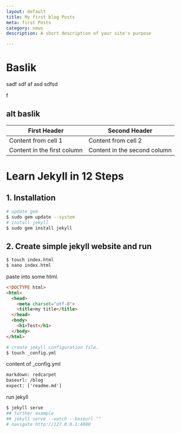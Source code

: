 ```yaml
---
layout: default
title: My first blog Posts
meta: first Posts
category: news
description: A short description of your site's purpose

---
```


# Baslik

sadf
sdf
af
asd
sdfsd

f
## alt baslik


First Header | Second Header
------------ | -------------
Content from cell 1 | Content from cell 2
Content in the first column | Content in the second column


# Learn Jekyll in 12 Steps




## 1. Installation

```bash
# update gem
$ sudo gem update --system
# install jekyll
$ sudo gem install jekyll
```

## 2. Create simple jekyll website and run

```bash
$ touch index.html
$ nano index.html
```
paste into some html.
```html
<!DOCTYPE html>
<html>
  <head>
    <meta charset="utf-8">
    <title>my title</title>
  </head>
  <body>
    <h1>Test</h1>
  </body>
</html>
```
```bash
# create jekyll configuration file.
$ touch _config.yml

```
content of \_config.yml
```xml
markdown: redcarpet
baseurl: /blog
expect: ['readme.md']
```
run jekyll
```bash
$ jekyll serve
## further example
## jekyll serve --watch --baseurl ""
# navigate http://127.0.0.1:4000

```
